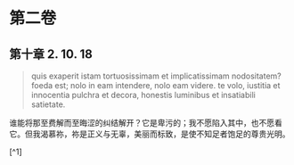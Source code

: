 # 第二卷
## 第十章 2. 10. 18

> quis exaperit istam tortuosissimam et implicatissimam nodositatem? foeda est; nolo in eam intendere, nolo eam videre. te volo, iustitia et innocentia pulchra et decora, honestis luminibus et insatiabili satietate.

谁能将那至费解而至晦涩的纠结解开？它是卑污的；我不愿陷入其中，也不愿看它。但我渴慕祢，祢是正义与无辜，美丽而标致，是使不知足者饱足的尊贵光明。

> 
[^1]